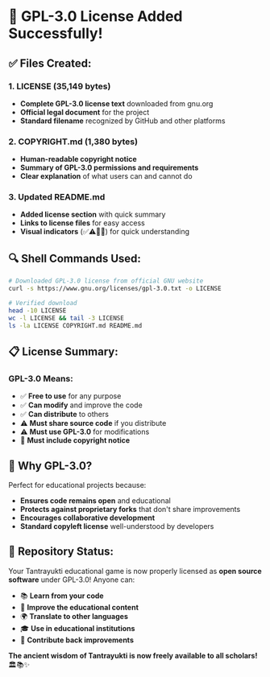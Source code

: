 # 📄 GPL-3.0 License Added Successfully!

## ✅ **Files Created:**

### **1. LICENSE** (35,149 bytes)
- **Complete GPL-3.0 license text** downloaded from gnu.org
- **Official legal document** for the project
- **Standard filename** recognized by GitHub and other platforms

### **2. COPYRIGHT.md** (1,380 bytes)
- **Human-readable copyright notice**
- **Summary of GPL-3.0 permissions and requirements**
- **Clear explanation** of what users can and cannot do

### **3. Updated README.md**
- **Added license section** with quick summary
- **Links to license files** for easy access
- **Visual indicators** (✅⚠️🔄📄) for quick understanding

## 🔍 **Shell Commands Used:**

```bash
# Downloaded GPL-3.0 license from official GNU website
curl -s https://www.gnu.org/licenses/gpl-3.0.txt -o LICENSE

# Verified download
head -10 LICENSE
wc -l LICENSE && tail -3 LICENSE
ls -la LICENSE COPYRIGHT.md README.md
```

## 📋 **License Summary:**

### **GPL-3.0 Means:**
- ✅ **Free to use** for any purpose
- ✅ **Can modify** and improve the code
- ✅ **Can distribute** to others
- ⚠️ **Must share source code** if you distribute
- ⚠️ **Must use GPL-3.0** for modifications
- 📄 **Must include copyright notice**

## 🎯 **Why GPL-3.0?**

Perfect for educational projects because:
- **Ensures code remains open** and educational
- **Protects against proprietary forks** that don't share improvements
- **Encourages collaborative development**
- **Standard copyleft license** well-understood by developers

## 🚀 **Repository Status:**

Your Tantrayukti educational game is now properly licensed as **open source software** under GPL-3.0! Anyone can:

- 📚 **Learn from your code**
- 🔧 **Improve the educational content**
- 🌍 **Translate to other languages**
- 🎓 **Use in educational institutions**
- 🤝 **Contribute back improvements**

**The ancient wisdom of Tantrayukti is now freely available to all scholars!** 🏛️📚✨
